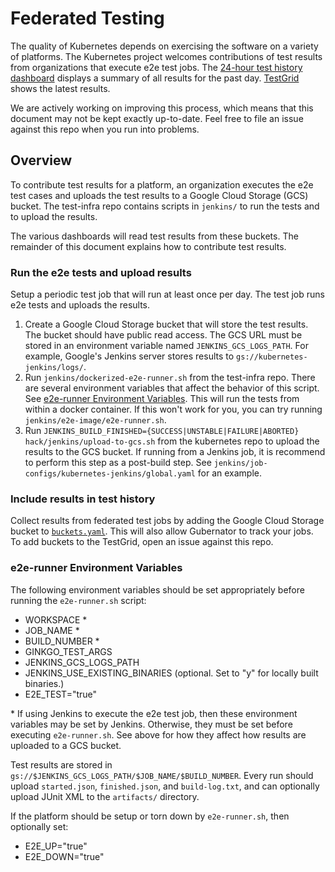 # Federated Testing

The quality of Kubernetes depends on exercising the software on a
variety of platforms.  The Kubernetes project welcomes contributions of
test results from organizations that execute e2e test jobs.  The
[24-hour test history
dashboard](http://storage.googleapis.com/kubernetes-test-history/static/index.html)
displays a summary of all results for the past day.
[TestGrid](https://k8s-testgrid.appspot.com/) shows the latest results.

We are actively working on improving this process, which means that this
document may not be kept exactly up-to-date. Feel free to file an issue against
this repo when you run into problems.


## Overview

To contribute test results for a platform, an organization executes the
e2e test cases and uploads the test results to a Google Cloud Storage
(GCS) bucket.  The test-infra repo contains scripts in `jenkins/` to run the
tests and to upload the results.

The various dashboards will read test results from these buckets. The remainder
of this document explains how to contribute test results.


### Run the e2e tests and upload results

Setup a periodic test job that will run at least once per day.  The test
job runs e2e tests and uploads the results.

1. Create a Google Cloud Storage bucket that will store the test
   results.  The bucket should have public read access.  The GCS URL
   must be stored in an environment variable named
   `JENKINS_GCS_LOGS_PATH`.  For example, Google's Jenkins server stores
   results to `gs://kubernetes-jenkins/logs/`.
2. Run `jenkins/dockerized-e2e-runner.sh` from the test-infra repo.
   There are several environment variables that affect the behavior of this
   script.  See [e2e-runner
   Environment Variables](#e2e-runner-environment-variables). This will run
   the tests from within a docker container. If this won't work for you, you
   can try running `jenkins/e2e-image/e2e-runner.sh`.
3. Run `JENKINS_BUILD_FINISHED={SUCCESS|UNSTABLE|FAILURE|ABORTED}
   hack/jenkins/upload-to-gcs.sh` from the kubernetes repo to upload the results
   to the GCS bucket.  If running from a Jenkins job, it is recommend to perform
   this step as a post-build step.  See
   `jenkins/job-configs/kubernetes-jenkins/global.yaml` for an example.


### Include results in test history

Collect results from federated test jobs by adding the Google Cloud Storage
bucket to [`buckets.yaml`](/buckets.yaml). This will also allow Gubernator to
track your jobs. To add buckets to the TestGrid, open an issue against this
repo.

### e2e-runner Environment Variables

The following environment variables should be set appropriately before
running the `e2e-runner.sh` script:

- WORKSPACE *
- JOB_NAME *
- BUILD_NUMBER *
- GINKGO_TEST_ARGS
- JENKINS_GCS_LOGS_PATH
- JENKINS_USE_EXISTING_BINARIES (optional. Set to "y" for locally built binaries.)
- E2E_TEST="true"

\* If using Jenkins to execute the e2e test job, then these environment
   variables may be set by Jenkins.  Otherwise, they must be set before
   executing `e2e-runner.sh`.  See above for how they affect how results
   are uploaded to a GCS bucket.

Test results are stored in
`gs://$JENKINS_GCS_LOGS_PATH/$JOB_NAME/$BUILD_NUMBER`. Every run should upload
`started.json`, `finished.json`, and `build-log.txt`, and can optionally upload
JUnit XML to the `artifacts/` directory.

If the platform should be setup or torn down by `e2e-runner.sh`, then
optionally set:

- E2E_UP="true"
- E2E_DOWN="true"

